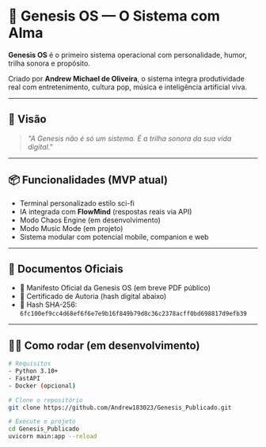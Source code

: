 
# 🧠 Genesis OS — O Sistema com Alma

**Genesis OS** é o primeiro sistema operacional com personalidade, humor, trilha sonora e propósito.

Criado por **Andrew Michael de Oliveira**, o sistema integra produtividade real com entretenimento, cultura pop, música e inteligência artificial viva.

---

## 🚀 Visão

> *"A Genesis não é só um sistema. É a trilha sonora da sua vida digital."*

---

## 📦 Funcionalidades (MVP atual)

- Terminal personalizado estilo sci-fi
- IA integrada com **FlowMind** (respostas reais via API)
- Modo Chaos Engine (em desenvolvimento)
- Modo Music Mode (em projeto)
- Sistema modular com potencial mobile, companion e web

---

## 🔗 Documentos Oficiais

- 📜 Manifesto Oficial da Genesis OS (em breve PDF público)
- 📄 Certificado de Autoria (hash digital abaixo)
- 🔐 Hash SHA-256: `6fc100ef9cc4d68ef6f6e7e9b16f849b79d8c36c2378acff0bd698817d9efb39`

---

## 👨‍💻 Como rodar (em desenvolvimento)

```bash
# Requisitos
- Python 3.10+
- FastAPI
- Docker (opcional)

# Clone o repositório
git clone https://github.com/Andrew183023/Genesis_Publicado.git

# Execute o projeto
cd Genesis_Publicado
uvicorn main:app --reload

